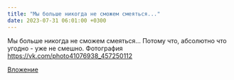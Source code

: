 ```yaml
---
title: "Мы больше никогда не сможем смеяться..."
date: 2023-07-31 06:01:00 +0300
---
```


Мы больше никогда не сможем смеяться...
Потому что, абсолютно что угодно - уже не смешно.
Фотография
https://vk.com/photo41076938_457250112

[Вложение](https://vk.com/photo41076938_457250112)
